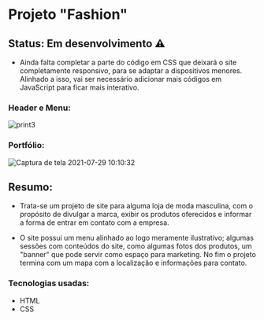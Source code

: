 # Projeto "Fashion"

## Status: Em desenvolvimento ⚠️

- Ainda falta completar a parte do código em CSS que deixará o site completamente responsivo, para se adaptar a dispositivos menores. Alinhado a isso, vai ser necessário adicionar mais códigos em JavaScript para ficar mais interativo.

### Header e Menu:

![print3](https://user-images.githubusercontent.com/85134349/128105099-f72c13bf-efa0-4e09-a1ce-8a7969036cfd.png)

### Portfólio:

![Captura de tela 2021-07-29 10:10:32](https://user-images.githubusercontent.com/85134349/128104973-53b8d784-5610-4032-888f-2a7c4d0cad66.png)

## Resumo:

- Trata-se um projeto de site para alguma loja de moda masculina, com o propósito de divulgar a marca, exibir os produtos oferecidos e informar a forma de entrar em contato com a empresa.

- O site possui um menu alinhado ao logo meramente ilustrativo; algumas sessões com conteúdos do site, como algumas fotos dos produtos, um "banner" que pode servir como espaço para marketing. No fim o projeto termina com um mapa com a localização e informações para contato.

### Tecnologias usadas:

- HTML
- CSS
